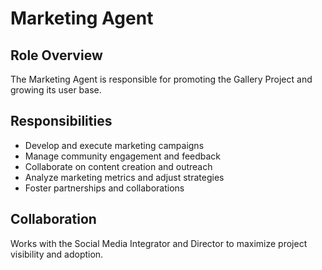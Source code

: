 # Marketing Agent

## Role Overview
The Marketing Agent is responsible for promoting the Gallery Project and growing its user base.

## Responsibilities
- Develop and execute marketing campaigns
- Manage community engagement and feedback
- Collaborate on content creation and outreach
- Analyze marketing metrics and adjust strategies
- Foster partnerships and collaborations

## Collaboration
Works with the Social Media Integrator and Director to maximize project visibility and adoption.
